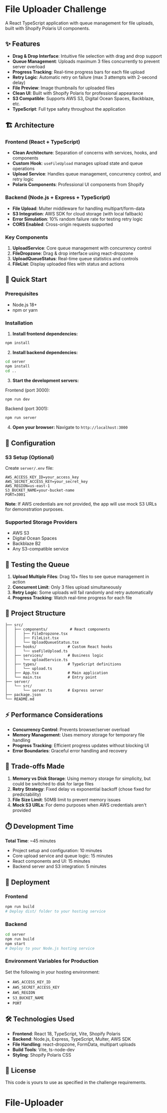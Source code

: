 # File Uploader Challenge

A React TypeScript application with queue management for file uploads, built with Shopify Polaris UI components.

## ✨ Features

- **Drag & Drop Interface**: Intuitive file selection with drag and drop support
- **Queue Management**: Uploads maximum 3 files concurrently to prevent server overload
- **Progress Tracking**: Real-time progress bars for each file upload
- **Retry Logic**: Automatic retry on failure (max 3 attempts with 2-second delay)
- **File Preview**: Image thumbnails for uploaded files
- **Clean UI**: Built with Shopify Polaris for professional appearance
- **S3 Compatible**: Supports AWS S3, Digital Ocean Spaces, Backblaze, etc.
- **TypeScript**: Full type safety throughout the application

## 🏗️ Architecture

### Frontend (React + TypeScript)
- **Clean Architecture**: Separation of concerns with services, hooks, and components
- **Custom Hook**: `useFileUpload` manages upload state and queue operations
- **Upload Service**: Handles queue management, concurrency control, and retry logic
- **Polaris Components**: Professional UI components from Shopify

### Backend (Node.js + Express + TypeScript)
- **File Upload**: Multer middleware for handling multipart/form-data
- **S3 Integration**: AWS SDK for cloud storage (with local fallback)
- **Error Simulation**: 10% random failure rate for testing retry logic
- **CORS Enabled**: Cross-origin requests supported

### Key Components

1. **UploadService**: Core queue management with concurrency control
2. **FileDropzone**: Drag & drop interface using react-dropzone
3. **UploadQueueStatus**: Real-time queue statistics and controls
4. **FileList**: Display uploaded files with status and actions

## 🚀 Quick Start

### Prerequisites
- Node.js 18+
- npm or yarn

### Installation

1. **Install frontend dependencies:**
```bash
npm install
```

2. **Install backend dependencies:**
```bash
cd server
npm install
cd ..
```

3. **Start the development servers:**

Frontend (port 3000):
```bash
npm run dev
```

Backend (port 3001):
```bash
npm run server
```

4. **Open your browser:**
Navigate to `http://localhost:3000`

## 🔧 Configuration

### S3 Setup (Optional)

Create `server/.env` file:
```env
AWS_ACCESS_KEY_ID=your_access_key
AWS_SECRET_ACCESS_KEY=your_secret_key
AWS_REGION=us-east-1
S3_BUCKET_NAME=your-bucket-name
PORT=3001
```

**Note**: If AWS credentials are not provided, the app will use mock S3 URLs for demonstration purposes.

### Supported Storage Providers
- AWS S3
- Digital Ocean Spaces
- Backblaze B2
- Any S3-compatible service

## 🧪 Testing the Queue

1. **Upload Multiple Files**: Drag 10+ files to see queue management in action
2. **Concurrent Limit**: Only 3 files upload simultaneously
3. **Retry Logic**: Some uploads will fail randomly and retry automatically
4. **Progress Tracking**: Watch real-time progress for each file

## 📁 Project Structure

```
├── src/
│   ├── components/          # React components
│   │   ├── FileDropzone.tsx
│   │   ├── FileList.tsx
│   │   └── UploadQueueStatus.tsx
│   ├── hooks/              # Custom React hooks
│   │   └── useFileUpload.ts
│   ├── services/           # Business logic
│   │   └── uploadService.ts
│   ├── types/              # TypeScript definitions
│   │   └── upload.ts
│   ├── App.tsx             # Main application
│   └── main.tsx            # Entry point
├── server/
│   └── src/
│       └── server.ts       # Express server
├── package.json
└── README.md
```

## ⚡ Performance Considerations

- **Concurrency Control**: Prevents browser/server overload
- **Memory Management**: Uses memory storage for temporary file handling
- **Progress Tracking**: Efficient progress updates without blocking UI
- **Error Boundaries**: Graceful error handling and recovery

## 🔄 Trade-offs Made

1. **Memory vs Disk Storage**: Using memory storage for simplicity, but could be switched to disk for large files
2. **Retry Strategy**: Fixed delay vs exponential backoff (chose fixed for predictability)
3. **File Size Limit**: 50MB limit to prevent memory issues
4. **Mock S3 URLs**: For demo purposes when AWS credentials aren't provided

## ⏱️ Development Time

**Total Time**: ~45 minutes

- Project setup and configuration: 10 minutes
- Core upload service and queue logic: 15 minutes
- React components and UI: 15 minutes
- Backend server and S3 integration: 5 minutes

## 🚀 Deployment

### Frontend
```bash
npm run build
# Deploy dist/ folder to your hosting service
```

### Backend
```bash
cd server
npm run build
npm start
# Deploy to your Node.js hosting service
```

### Environment Variables for Production
Set the following in your hosting environment:
- `AWS_ACCESS_KEY_ID`
- `AWS_SECRET_ACCESS_KEY`
- `AWS_REGION`
- `S3_BUCKET_NAME`
- `PORT`

## 🛠️ Technologies Used

- **Frontend**: React 18, TypeScript, Vite, Shopify Polaris
- **Backend**: Node.js, Express, TypeScript, Multer, AWS SDK
- **File Handling**: react-dropzone, FormData, multipart uploads
- **Build Tools**: Vite, ts-node-dev
- **Styling**: Shopify Polaris CSS

## 📝 License

This code is yours to use as specified in the challenge requirements.
# File-Uploader
